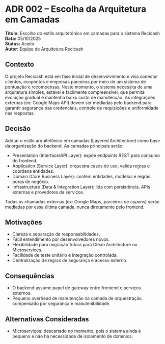 # ADR 002 – Escolha da Arquitetura em Camadas

**Título:** Escolha do estilo arquitetônico em camadas para o sistema Recicash </br>
**Data:** 05/10/2025 </br>
**Status:** Aceito </br>
**Autor:** Equipe de Arquitetura Recicash </br>

## Contexto

O projeto Recicash está em fase inicial de desenvolvimento e visa conectar clientes, ecopontos e empresas parceiras por meio de um sistema de pontuação e recompensas.
Neste momento, o sistema necessita de uma arquitetura simples, estável e facilmente compreensível, que permita evolução gradual e mantenha baixo custo de manutenção.
As integrações externas (ex: Google Maps API) devem ser mediadas pelo backend para garantir segurança das credenciais, controle de requisições e uniformidade nas respostas.

## Decisão

Adotar o estilo arquitetônico em camadas (Layered Architecture) como base da organização do backend. As camadas principais serão:

* Presentation (Interface/API Layer): expõe endpoints REST para consumo do frontend.
* Application (Service Layer): orquestra casos de uso, valida regras e coordena entidades.
* Domain (Core Business Layer): contém entidades, modelos e regras puras de negócio.
* Infrastructure (Data & Integration Layer): lida com persistência, APIs externas e provedores de serviços.

Todas as chamadas externas (ex: Google Maps, parceiros de cupons) serão mediadas por essa última camada, nunca diretamente pelo frontend.

## Motivações

* Clareza e separação de responsabilidades.
* Fácil entendimento por desenvolvedores novos.
* Flexibilidade para migração futura para Clean Architecture ou Microservices.
* Facilidade de teste unitário e integração controlada.
* Centralização de regras de segurança e acesso externo.

## Consequências

* O backend assume papel de gateway entre frontend e serviços externos.
* Pequeno overhead de manutenção na camada de orquestração, compensado por segurança e manutenibilidade.

## Alternativas Consideradas

* Microserviços: descartado no momento, pois o sistema ainda é pequeno e não há necessidade de isolamento de domínios.
